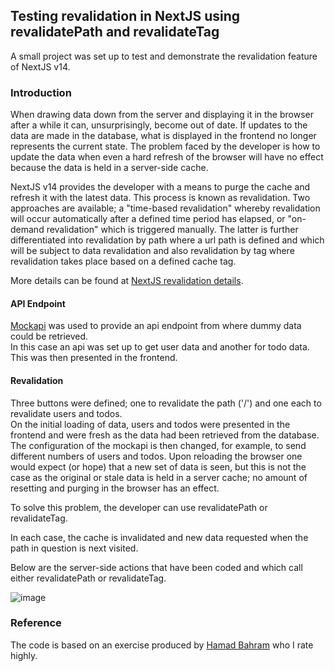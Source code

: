 ## Testing revalidation in NextJS using revalidatePath and revalidateTag  
A small project was set up to test and demonstrate the revalidation feature of NextJS v14.  

### Introduction  
When drawing data down from the server and displaying it in the browser after a while it can, unsurprisingly, become out of date. If updates to the data are made in the database, what is displayed in the frontend no longer represents the current state. The problem faced by the developer is how to update the data when even a hard refresh of the browser will have no effect because the data is held in a server-side cache.  

NextJS v14 provides the developer with a means to purge the cache and refresh it with the latest data. This process is known as revalidation. Two approaches are available; a "time-based revalidation" whereby revalidation will occur automatically after a defined time period has elapsed, or "on-demand revalidation" which is triggered manually. The latter is further differentiated into revalidation by path where a url path is defined and which will be subject to data revalidation and also revalidation by tag where revalidation takes place based on a defined cache tag.  

More details can be found at [NextJS revalidation details](https://nextjs.org/docs/app/building-your-application/data-fetching/fetching-caching-and-revalidating#revalidating-data).  

#### API Endpoint  
[Mockapi](https://mockapi.io) was used to provide an api endpoint from where dummy data could be retrieved.  
In this case an api was set up to get user data and another for todo data. This was then presented in the frontend.

#### Revalidation  
Three buttons were defined; one to revalidate the path ('/') and one each to revalidate users and todos.  
On the initial loading of data, users and todos were presented in the frontend and were fresh as the data had been retrieved from the database. The configuration of the mockapi is then changed, for example, to send different numbers of users and todos. Upon reloading the browser one would expect (or hope) that a new set of data is seen, but this is not the case as the original or stale data is held in a server cache; no amount of resetting and purging in the browser has an effect.  

To solve this problem, the developer can use revalidatePath or revalidateTag.  

In each case, the cache is invalidated and new data requested when the path in question is next visited.  

Below are the server-side actions that have been coded and which call either revalidatePath or revalidateTag.  


![image](https://github.com/johnhm22/nextjs-revalidation/assets/71333679/95bcad19-0553-45a1-9c1d-6b2f5569e8cb)



### Reference  
The code is based on an exercise produced by [Hamad Bahram](https://www.youtube.com/watch?v=-mPm2IRkacM) who I rate highly.  




